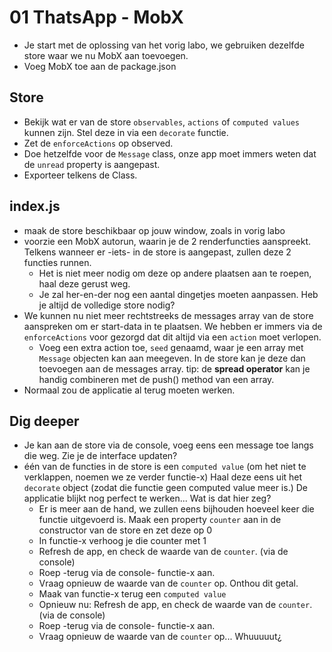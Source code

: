 # 01 ThatsApp - MobX


* Je start met de oplossing van het vorig labo, we gebruiken dezelfde store waar we nu MobX aan toevoegen.
* Voeg MobX toe aan de package.json

## Store

* Bekijk wat er van de store `observables`, `actions` of `computed values` kunnen zijn. Stel deze in via een `decorate` functie.
* Zet de `enforceActions` op observed.
* Doe hetzelfde voor de `Message` class, onze app moet immers weten dat de `unread` property is aangepast.
* Exporteer telkens de Class.

## index.js
* maak de store beschikbaar op jouw window, zoals in vorig labo
* voorzie een MobX autorun, waarin je de 2 renderfuncties aanspreekt. Telkens wanneer er -iets- in de store is aangepast, zullen deze 2 functies runnen.
  * Het is niet meer nodig om deze op andere plaatsen aan te roepen, haal deze gerust weg.
  * Je zal her-en-der nog een aantal dingetjes moeten aanpassen. Heb je altijd de volledige store nodig?
* We kunnen nu niet meer rechtstreeks de messages array van de store aanspreken om er start-data in te plaatsen. We hebben er immers via de `enforceActions` voor gezorgd dat dit altijd via een `action` moet verlopen.
  * Voeg een extra action toe, `seed` genaamd, waar je een array met `Message` objecten kan aan meegeven. In de store kan je deze dan toevoegen aan de messages array. tip: de **spread operator** kan je handig combineren met de push() method van een array.
* Normaal zou de applicatie al terug moeten werken.

## Dig deeper
* Je kan aan de store via de console, voeg eens een message toe langs die weg. Zie je de interface updaten?
* één van de functies in de store is een `computed value` (om het niet te verklappen, noemen we ze verder functie-x) Haal deze eens uit het `decorate` object (zodat die functie geen computed value meer is.) De applicatie blijkt nog perfect te werken... Wat is dat hier zeg?
  * Er is meer aan de hand, we zullen eens bijhouden hoeveel keer die functie uitgevoerd is. Maak een property `counter` aan in de constructor van de store en zet deze op 0
  * In functie-x verhoog je die counter met 1
  * Refresh de app, en check de waarde van de `counter`. (via de console)
  * Roep -terug via de console- functie-x aan.
  * Vraag opnieuw de waarde van de `counter` op. Onthou dit getal.
  * Maak van functie-x terug een `computed value`
  * Opnieuw nu: Refresh de app, en check de waarde van de `counter`. (via de console)
  * Roep -terug via de console- functie-x aan.
  * Vraag opnieuw de waarde van de `counter` op... Whuuuuut¿



